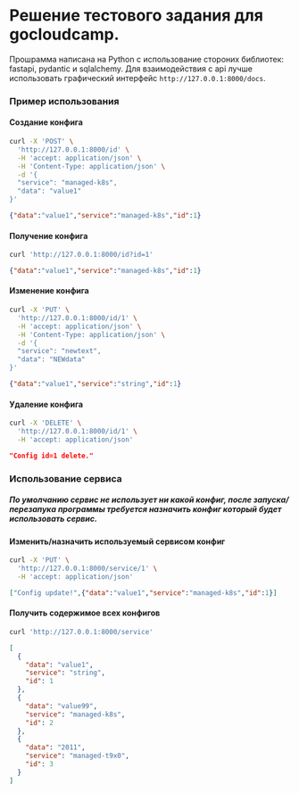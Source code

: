 # Решение тестового задания для gocloudcamp. 
Прошрамма написана на Python c использование стороних библиотек: fastapi, pydantic и sqlalchemy.
Для взаимодействия с api лучше использовать графический интерфейс `http://127.0.0.1:8000/docs`.

### Пример использования

#### Создание конфига

```bash
curl -X 'POST' \
  'http://127.0.0.1:8000/id' \
  -H 'accept: application/json' \
  -H 'Content-Type: application/json' \
  -d '{
  "service": "managed-k8s",
  "data": "value1"
}'
```

```json
{"data":"value1","service":"managed-k8s","id":1}
```

#### Получение конфига

```bash
curl 'http://127.0.0.1:8000/id?id=1'
```

```json
{"data":"value1","service":"managed-k8s","id":1}
```

#### Изменение конфига

```bash
curl -X 'PUT' \
  'http://127.0.0.1:8000/id/1' \
  -H 'accept: application/json' \
  -H 'Content-Type: application/json' \
  -d '{
  "service": "newtext",
  "data": "NEWdata"
}'
```

```json
{"data":"value1","service":"string","id":1}
```

#### Удаление конфига

```bash
curl -X 'DELETE' \
  'http://127.0.0.1:8000/id/1' \
  -H 'accept: application/json'
```

```json
"Config id=1 delete."
```


### Использование сервиса

##### По умолчанию сервис не использует ни какой конфиг, после запуска/перезапука программы требуется назначить конфиг который будет использовать сервис.

#### Изменить/назначить используемый сервисом конфиг

```bash
curl -X 'PUT' \
  'http://127.0.0.1:8000/service/1' \
  -H 'accept: application/json'
```

```json
["Config update!",{"data":"value1","service":"managed-k8s","id":1}]
```

#### Получить содержимое всех конфигов

```bash
curl 'http://127.0.0.1:8000/service'
```

```json
[
  {
    "data": "value1",
    "service": "string",
    "id": 1
  },
  {
    "data": "value99",
    "service": "managed-k8s",
    "id": 2
  },
  {
    "data": "2011",
    "service": "managed-t9x0",
    "id": 3
  }
]
```